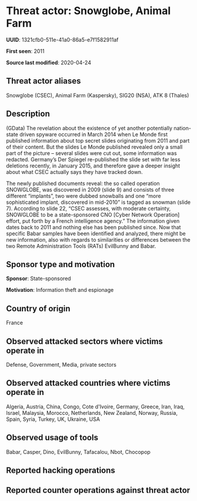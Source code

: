 # Threat actor: Snowglobe, Animal Farm

**UUID**: 1321cfb0-511e-41a0-86a5-e7f1582911af

**First seen**: 2011

**Source last modified**: 2020-04-24

## Threat actor aliases

Snowglobe (CSEC), Animal Farm (Kaspersky), SIG20 (NSA), ATK 8 (Thales)

## Description

(GData) The revelation about the existence of yet another potentially nation-state driven spyware occurred in March 2014 when Le Monde first published information about top secret slides originating from 2011 and part of their content. But the slides Le Monde published revealed only a small part of the picture – several slides were cut out, some information was redacted. Germany’s Der Spiegel re-published the slide set with far less deletions recently, in January 2015, and therefore gave a deeper insight about what CSEC actually says they have tracked down.

The newly published documents reveal: the so called operation SNOWGLOBE, was discovered in 2009 (slide 9) and consists of three different “implants”, two were dubbed snowballs and one “more sophisticated implant, discovered in mid-2010” is tagged as snowman (slide 7). According to slide 22, “CSEC assesses, with moderate certainty, SNOWGLOBE to be a state-sponsored CNO [Cyber Network Operation] effort, put forth by a French intelligence agency.” The information given dates back to 2011 and nothing else has been published since. Now that specific Babar samples have been identified and analyzed, there might be new information, also with regards to similarities or differences between the two Remote Administration Tools (RATs) EvilBunny and Babar.

## Sponsor type and motivation

**Sponsor**: State-sponsored

**Motivation**: Information theft and espionage


## Country of origin

France

## Observed attacked sectors where victims operate in

Defense, Government, Media, private sectors

## Observed attacked countries where victims operate in

Algeria, Austria, China, Congo, Cote d'Ivoire, Germany, Greece, Iran, Iraq, Israel, Malaysia, Morocco, Netherlands, New Zealand, Norway, Russia, Spain, Syria, Turkey, UK, Ukraine, USA

## Observed usage of tools

Babar, Casper, Dino, EvilBunny, Tafacalou, Nbot, Chocopop

## Reported hacking operations



## Reported counter operations against threat actor





